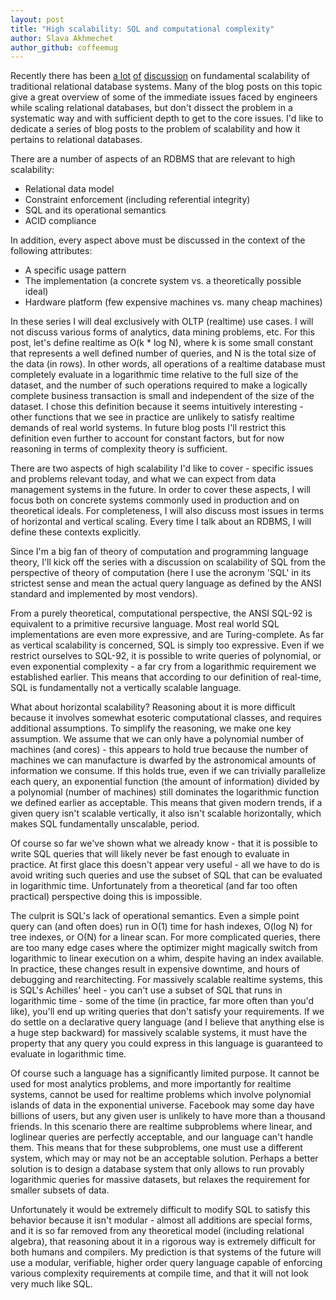 ```yaml
---
layout: post
title: "High scalability: SQL and computational complexity"
author: Slava Akhmechet
author_github: coffeemug
--- 
```


Recently there has been [a lot][1] [of][2] [discussion][3] on fundamental
scalability of traditional relational database systems. Many of the blog posts
on this topic give a great overview of some of the immediate issues faced by
engineers while scaling relational databases, but don't dissect the problem in
a systematic way and with sufficient depth to get to the core issues. I'd like
to dedicate a series of blog posts to the problem of scalability and how it
pertains to relational databases.
<!--more-->

[1]: http://www.yafla.com/dforbes/Getting_Real_about_NoSQL_and_the_SQL_Isnt_Scalable_Lie/
[2]: http://cacm.acm.org/blogs/blog-cacm/50678-the-nosql-discussion-has-nothing-to-do-with-sql/fulltext
[3]: http://blogs.computerworld.com/15510/the_end_of_sql_and_relational_databases_part_1_of_3


There are a number of aspects of an RDBMS that are relevant to high
scalability:

  * Relational data model
  * Constraint enforcement (including referential integrity)
  * SQL and its operational semantics
  * ACID compliance

In addition, every aspect above must be discussed in the context of the
following attributes:

  * A specific usage pattern
  * The implementation (a concrete system vs. a theoretically possible ideal)
  * Hardware platform (few expensive machines vs. many cheap machines)

In these series I will deal exclusively with OLTP (realtime) use cases. I will
not discuss various forms of analytics, data mining problems, etc. For this
post, let's define realtime as O(k * log N), where k is some small constant
that represents a well defined number of queries, and N is the total size of
the data (in rows). In other words, all operations of a realtime database must
completely evaluate in a logarithmic time relative to the full size of the
dataset, and the number of such operations required to make a logically
complete business transaction is small and independent of the size of the
dataset. I chose this definition because it seems intuitively interesting -
other functions that we see in practice are unlikely to satisfy realtime
demands of real world systems. In future blog posts I'll restrict this
definition even further to account for constant factors, but for now reasoning
in terms of complexity theory is sufficient.

There are two aspects of high scalability I'd like to cover - specific issues
and problems relevant today, and what we can expect from data management
systems in the future. In order to cover these aspects, I will focus both on
concrete systems commonly used in production and on theoretical ideals. For
completeness, I will also discuss most issues in terms of horizontal and
vertical scaling. Every time I talk about an RDBMS, I will define these
contexts explicitly.

Since I'm a big fan of theory of computation and programming language theory,
I'll kick off the series with a discussion on scalability of SQL from the
perspective of theory of computation (here I use the acronym 'SQL' in its
strictest sense and mean the actual query language as defined by the ANSI
standard and implemented by most vendors).

From a purely theoretical, computational perspective, the ANSI SQL-92 is
equivalent to a primitive recursive language. Most real world SQL
implementations are even more expressive, and are Turing-complete. As far as
vertical scalability is concerned, SQL is simply too expressive. Even if we
restrict ourselves to SQL-92, it is possible to write queries of polynomial, or
even exponential complexity - a far cry from a logarithmic requirement we
established earlier. This means that according to our definition of real-time,
SQL is fundamentally not a vertically scalable language.

What about horizontal scalability? Reasoning about it is more difficult because
it involves somewhat esoteric computational classes, and requires additional
assumptions. To simplify the reasoning, we make one key assumption.  We assume
that we can only have a polynomial number of machines (and cores) - this
appears to hold true because the number of machines we can manufacture is
dwarfed by the astronomical amounts of information we consume. If this holds
true, even if we can trivially parallelize each query, an exponential function
(the amount of information) divided by a polynomial (number of machines) still
dominates the logarithmic function we defined earlier as acceptable. This means
that given modern trends, if a given query isn't scalable vertically, it also
isn't scalable horizontally, which makes SQL fundamentally unscalable, period.

Of course so far we've shown what we already know - that it is possible to
write SQL queries that will likely never be fast enough to evaluate in
practice. At first glace this doesn't appear very useful - all we have to do is
avoid writing such queries and use the subset of SQL that can be evaluated in
logarithmic time. Unfortunately from a theoretical (and far too often
practical) perspective doing this is impossible.

The culprit is SQL's lack of operational semantics. Even a simple point query
can (and often does) run in O(1) time for hash indexes, O(log N) for tree
indexes, or O(N) for a linear scan. For more complicated queries, there are too
many edge cases where the optimizer might magically switch from logarithmic to
linear execution on a whim, despite having an index available.  In practice,
these changes result in expensive downtime, and hours of debugging and
rearchitecting. For massively scalable realtime systems, this is SQL's
Achilles' heel - you can't use a subset of SQL that runs in logarithmic time -
some of the time (in practice, far more often than you'd like), you'll end up
writing queries that don't satisfy your requirements. If we do settle on a
declarative query language (and I believe that anything else is a huge step
backward) for massively scalable systems, it must have the property that any
query you could express in this language is guaranteed to evaluate in
logarithmic time.

Of course such a language has a significantly limited purpose. It cannot be
used for most analytics problems, and more importantly for realtime systems,
cannot be used for realtime problems which involve polynomial islands of data
in the exponential universe. Facebook may some day have billions of users, but
any given user is unlikely to have more than a thousand friends. In this
scenario there are realtime subproblems where linear, and loglinear queries are
perfectly acceptable, and our language can't handle them. This means that for
these subproblems, one must use a different system, which may or may not be an
acceptable solution. Perhaps a better solution is to design a database system
that only allows to run provably logarithmic queries for massive datasets, but
relaxes the requirement for smaller subsets of data.

Unfortunately it would be extremely difficult to modify SQL to satisfy this
behavior because it isn't modular - almost all additions are special forms, and
it is so far removed from any theoretical model (including relational algebra),
that reasoning about it in a rigorous way is extremely difficult for both
humans and compilers. My prediction is that systems of the future will use a
modular, verifiable, higher order query language capable of enforcing various
complexity requirements at compile time, and that it will not look very much
like SQL.
